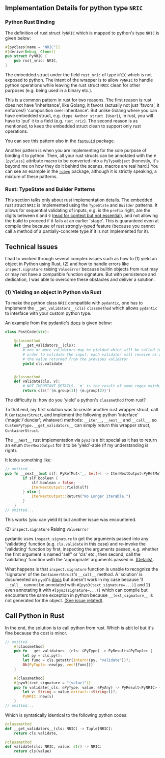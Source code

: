 ## Implementation Details for python type `NRIC`
### Python Rust Binding
The definition of rust struct `PyNRIC` which is mapped to python's type `NRIC` is given below:

```rust
#[pyclass(name = "NRIC")]
#[derive(Debug, Clone)]
pub struct PyNRIC {
    pub rust_nric: NRIC,
}
```
The embedded struct under the field `rust_nric` of type `NRIC` which is not exposed to python. The intent of the wrapper is to allow `PyNRIC` to handle python operations while leaving the rust struct `NRIC` clean for other purposes (e.g. being used in a binary etc.).

This is a common pattern in rust for two reasons. The first reason is rust does not have 'inheritance', like Golang, it favors (actually not just 'favors', it enforces!) 'composition over inheritance'. But unlike Golang where you can have embedded struct, e.g. (`type Author struct {User}`), in rust, you will have to 'put' it to a field (e.g. `rust_nric`). The second reason is as mentioned, to keep the embedded struct clean to support only rust operations.

You can see this pattern also in the [`fastuuid`](https://github.com/thedrow/fastuuid/blob/master/src/lib.rs) package.

Another pattern is when you are implementing for the sole purpose of binding it to python. Then, all your rust structs can be annotated with the `#[pyclass]` attribute macro to be converted into a `PyTypeObject` (honestly, it's beyond me on how they do it behind the scenes, macros are real hard.) You can see an example in the [`robyn`](https://github.com/sansyrox/robyn/blob/main/src/server.rs) package, although it is strictly speaking, a mixture of these patterns.

### Rust: TypeState and Builder Patterns
This section talks only about rust implementation details.
The embedded rust struct `NRIC` is implemented using the `TypeState` and `Builder` patterns. It allows for sequential validating of inputs, e.g. is the `prefix` right, are the digits between `0` and `9` ([read for context but not essential](https://en.wikipedia.org/wiki/National_Registration_Identity_Card)), and not allowing the build to proceed if it fails at an earlier 'stage'. This is guaranteed even at compile time because of rust strongly-typed feature (because you cannot call a method of a partially-concrete type if it is not implemented for it).


## Technical Issues

I had to worked through several complex issues such as how to (1) yield an object in Python using Rust, (2) and how to handle errors like `inspect.signature` raising `ValueError` because builtin objects from rust may or may not have a compatible function signature. But with persistence and dedication, I was able to overcome these obstacles and deliver a solution.

### (1) Yielding an object in Python via Rust
To make the python class `NRIC` compatible with `pydantic`, one has to implement the `__get_validators__(cls)` `classmethod` which allows `pydantic` to interface with your custom python type.

An example from the pydantic's [docs](https://docs.pydantic.dev/usage/types/#classes-with-__get_validators__) is given below:

```python
class PostCode(str):

    @classmethod
    def __get_validators__(cls):
        # one or more validators may be yielded which will be called in the
        # order to validate the input, each validator will receive as an input
        # the value returned from the previous validator
        yield cls.validate


    @classmethod
    def validate(cls, v):
        # NOT IMPORTANT DETAILS, `m` is the result of some regex matching
        return cls(f'{m.group(1)} {m.group(2)}')
```

The difficulty is: how do you 'yield' a python's `classmethod` from rust?

To that end, my first solution was to create another rust wrapper struct, call it `ContainerStruct`, and implement the following python 'interface' ('magic'/'dunder'; whatever) methods: `__iter__`, `__next__` and `__call__`, so `CustomPyType.__get_validators__` can simply return this wrapper struct, `ContainerStruct`.

The `__next__` rust implementation via `pyo3` is a bit special as it has to return an enum `IterNextOutput` for it to be 'yield'-able (if my understanding is right).

It looks something like:
```rust
// omitted...
pub fn __next__(mut slf: PyRefMut<'_, Self>) -> IterNextOutput<PyRefMut<'_, Self>, &'static str> {
        if slf.boolean {
            slf.boolean = false;
            IterNextOutput::Yield(slf)
        } else {
            IterNextOutput::Return("No Longer Iterable.")
        }
    }
// omitted...
```

This works (you can yield it) but another issue was encountered.

(2) `inspect.signature` Raising `ValueError`

pydantic uses `inspect.signature` to get the arguments passed into any 'validating' function (e.g. `cls.validate` in this case) and re-invoke the 'validating' function by first, inspecting the arguments passed, e.g. whether the first argument is named 'self' or 'cls' etc., then second, call the 'validating' function with the 'appropriate' arguments passed in. [(Details)](https://github.com/pydantic/pydantic/blob/v1.10.5/pydantic/class_validators.py#L234-L333).

What happens is that `inspect.signature` function is unable to recognize the 'signature' of the `ContainerStruct`'s `__call__` method. A 'solution' is documented on `pyo3`'s [docs](https://pyo3.rs/v0.18.1/function/signature) but doesn't work in my case because 1) `__call__` cannot be annotated with `#[pyo3(text_signature=...)]` and 2) even annotating it with `#[pyo3(signature=...)]` which can compile but encounters the same exception in python because `__text_signature__` is not generated for the object. [(See issue related)](https://github.com/PyO3/pyo3/issues/2992).

## Call Python in Rust

In the end, the solution is to call python from rust. Which is abit lol but it's fine because the cost is minor.

```rust
// omitted...
    #[classmethod]
    pub fn __get_validators__(cls: &PyType) -> PyResult<&PyTuple> {
        let py = cls.py();
        let func = cls.getattr(intern!(py, "validate"))?;
        Ok(PyTuple::new(py, vec![func]))
    }

    #[classmethod]
    #[pyo3(text_signature = "(value)")]
    pub fn validate(_cls: &PyType, value: &PyAny) -> PyResult<PyNRIC> {
        let v: String = value.extract::<String>()?;
        PyNRIC::new(v)
    }
// omitted...
```

Which is syntatically identical to the following python codes:
```python
@classmethod
def __get_validators__(cls: NRIC) -> Tuple[NRIC]:
    return cls.validate,

@classmethod
def validate(cls: NRIC, value: str) -> NRIC:
    return cls(value)
```

